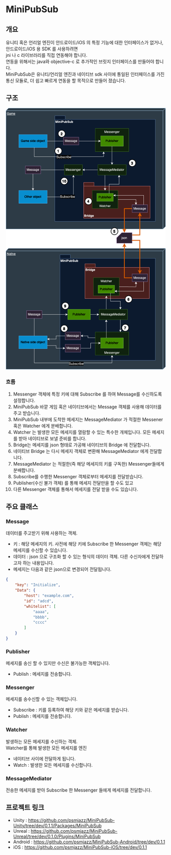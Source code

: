 # MiniPubSub

## 개요
유니티 혹은 언리얼 엔진이 안드로이드/iOS 의 특정 기능에 대한 인터페이스가 없거나, 안드로이드/iOS 용 SDK 를 사용하려면  
jni 나 c 라이브러리를 직접 연동해야 합니다.  
연동을 위해서는 java와 objective-c 로 추가적인 브릿지 인터페이스를 만들어야 합니다.  
MiniPubSub은 유니티/언리얼 엔진과 네이티브 sdk 사이에 통일된 인터페이스를 가진 통신 모듈로, 더 쉽고 빠르게 연동을 할 목적으로 만들어 졌습니다. 

## 구조
![MiniPubSub_Sctucture](./Images/MiniPubSub_Structure_flow.drawio.png)

### 흐름
1. Messenger 객체에 특정 키에 대해 Subscribe 를 하여 Message를 수신하도록 설정합니다.
2. MiniPubSub 바깥 게임 혹은 네이티브에서는 Message 객체를 사용해 데이터를 주고 받습니다.
3. MiniPubSub 내부에 도착한 메세지는 MessageMediator 가 적절한 Messener 혹은 Watcher 에게 분배합니다.
4. Watcher 는 발생한 모든 메세지를 열람할 수 있는 특수한 개체입니다. 모든 메세지를 받아 네이티브로 보낼 준비를 합니다.
5. Bridge는 메세지를 json 형태로 가공해 네이티브의 Bridge 에 전달합니다.
6. 네이티브 Bridge 는 다시 메세지 객체로 변환해 MessageMediator 에게 전달합니다.
7. MessageMediator 는 적절한(즉 해당 메세지의 키를 구독한) Messenger들에게 분배합니다.
8. Subscribe를 수행한 Messenger 객체로부터 메세지를 전달받습니다.
9. Publisher(수신 불가 객체) 를 통해 메세지 전달만을 할 수도 있고
10. 다른 Messenger 객체를 통해서 메세지를 전달 받을 수도 있습니다.

## 주요 클래스

### Message
데이터를 주고받기 위해 사용하는 객체.
- 키 : 해당 메세지의 키. 사전에 해당 키에 Subscribe 한 Messenger 객체는 해당 메세지를 수신할 수 있습니다.
- 데이터 : json 으로 구조화 할 수 있는 형식의 데이터 객체. 다른 수신자에게 전달하고자 하는 내용입니다.  
- 메세지는 다음과 같은 json으로 변경되어 전달됩니다.
```json
{
    "key": "Initialize",
    "Data": {
        "host": "example.com",
        "id": "adcd",
        "whitelist": [
            "aaaa",
            "bbbb",
            "cccc"
        ]
    }
}
```
### Publisher
메세지를 송신 할 수 있지만 수신은 불가능한 객체입니다.
- Publish : 메세지를 전송합니다.

### Messenger
메세지를 송수신할 수 있는 객체입니다.
- Subscribe : 키를 등록하여 해당 키와 같은 메세지를 받습니다.
- Publish : 메세지를 전송합니다.

### Watcher
발생하는 모든 메세지를 수신하는 객체.  
Watcher를 통해 발생한 모든 메세지를 엔진 
- 네이티브 사이에 전달하게 됩니다.
- Watch : 발생한 모든 메세지를 수신합니다.

### MessageMediator
전송한 메세지를 받아 Subscribe 한 Messenger 들에게 메세지를 전달합니다.

## 프로젝트 링크
- Unity : https://github.com/psmjazz/MiniPubSub-Unity/tree/dev/0.1.1/Packages/MiniPubSub
- Unreal : https://github.com/psmjazz/MiniPubSub-Unreal/tree/dev/0.1.0/Plugins/MiniPubSub
- Android : https://github.com/psmjazz/MiniPubSub-Android/tree/dev/0.1.1
- iOS : https://github.com/psmjazz/MiniPubSub-iOS/tree/dev/0.1.1